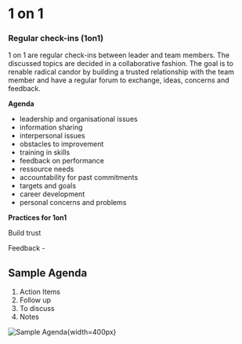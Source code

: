 # 1 on 1

### Regular check-ins (1on1)

1 on 1 are regular check-ins between leader and team members. The discussed topics are decided in a collaborative fashion. 
The goal is to renable radical candor by building a trusted relationship with the team member and have a regular forum to exchange, ideas, concerns and feedback. 

**Agenda**

* leadership and organisational issues
* information sharing
* interpersonal issues
* obstacles to improvement
* training in skills
* feedback on performance
* ressource needs
* accountability for past commitments
* targets and goals
* career development
* personal concerns and problems

**Practices for 1on1**

Build trust



Feedback - 


## Sample Agenda

1. Action Items
2. Follow up
3. To discuss
4. Notes

![Sample Agenda](../assets/1on1-agenda.png){width=400px}

